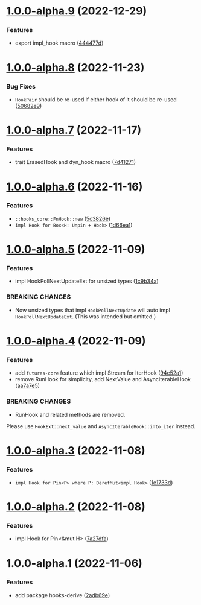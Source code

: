 # [1.0.0-alpha.9](https://github.com/frender-rs/hooks/compare/hooks-core-v1.0.0-alpha.8...hooks-core-v1.0.0-alpha.9) (2022-12-29)


### Features

* export impl_hook macro ([444477d](https://github.com/frender-rs/hooks/commit/444477deee1fdb23dabe169055fde6d4586a9aa6))

# [1.0.0-alpha.8](https://github.com/frender-rs/hooks/compare/hooks-core-v1.0.0-alpha.7...hooks-core-v1.0.0-alpha.8) (2022-11-23)


### Bug Fixes

* `HookPair` should be re-used if either hook of it should be re-used ([50682e9](https://github.com/frender-rs/hooks/commit/50682e973afd771ec799334fe1c256d5670fcf92))

# [1.0.0-alpha.7](https://github.com/frender-rs/hooks/compare/hooks-core-v1.0.0-alpha.6...hooks-core-v1.0.0-alpha.7) (2022-11-17)


### Features

* trait ErasedHook and dyn_hook macro ([7d41271](https://github.com/frender-rs/hooks/commit/7d4127130725e1eb347c05d6460a15dd59c89670))

# [1.0.0-alpha.6](https://github.com/frender-rs/hooks/compare/hooks-core-v1.0.0-alpha.5...hooks-core-v1.0.0-alpha.6) (2022-11-16)


### Features

* `::hooks_core::FnHook::new` ([5c3826e](https://github.com/frender-rs/hooks/commit/5c3826eee8d2bcc137952cc8a8a466b4c3d7d014))
* `impl Hook for Box<H: Unpin + Hook>` ([1d66ea1](https://github.com/frender-rs/hooks/commit/1d66ea166d89cd9ce7ca38fdc2ee5472fdd3f54d))

# [1.0.0-alpha.5](https://github.com/frender-rs/hooks/compare/hooks-core-v1.0.0-alpha.4...hooks-core-v1.0.0-alpha.5) (2022-11-09)


### Features

* impl HookPollNextUpdateExt for unsized types ([1c9b34a](https://github.com/frender-rs/hooks/commit/1c9b34a9614bbc3a185ad2aa41625dbc695bd998))


### BREAKING CHANGES

* Now unsized types that impl `HookPollNextUpdate` will auto impl `HookPollNextUpdateExt`.
(This was intended but omitted.)

# [1.0.0-alpha.4](https://github.com/frender-rs/hooks/compare/hooks-core-v1.0.0-alpha.3...hooks-core-v1.0.0-alpha.4) (2022-11-09)


### Features

* add `futures-core` feature which impl Stream for IterHook<H> ([94e52a1](https://github.com/frender-rs/hooks/commit/94e52a1725918643b7c521e752ca2c78748691d6))
* remove RunHook for simplicity, add NextValue and AsyncIterableHook ([aa7a7e5](https://github.com/frender-rs/hooks/commit/aa7a7e5076169dd7ac873545028ac591515bba40))


### BREAKING CHANGES

* RunHook and related methods are removed.

Please use `HookExt::next_value` and `AsyncIterableHook::into_iter` instead.

# [1.0.0-alpha.3](https://github.com/frender-rs/hooks/compare/hooks-core-v1.0.0-alpha.2...hooks-core-v1.0.0-alpha.3) (2022-11-08)


### Features

* `impl Hook for Pin<P> where P: DerefMut<impl Hook>` ([1e1733d](https://github.com/frender-rs/hooks/commit/1e1733dabe3b2aae330c0d15a119a589bd9618f6))

# [1.0.0-alpha.2](https://github.com/frender-rs/hooks/compare/hooks-core-v1.0.0-alpha.1...hooks-core-v1.0.0-alpha.2) (2022-11-08)


### Features

* impl Hook for Pin<&mut H> ([7a27dfa](https://github.com/frender-rs/hooks/commit/7a27dfaed56856f784a1774073e27a1ac3a2e448))

# 1.0.0-alpha.1 (2022-11-06)


### Features

* add package hooks-derive ([2adb69e](https://github.com/frender-rs/hooks/commit/2adb69e75ef3fa2bb135bed40ded7a235a32a422))
